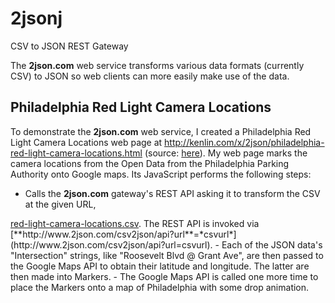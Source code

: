 2jsonj
======

CSV to JSON REST Gateway

The **2json.com** web service transforms various data formats (currently CSV) to JSON so web clients
can more easily make use of the data.


Philadelphia Red Light Camera Locations
---------------------------------------
To demonstrate the **2json.com** web service, I created a Philadelphia Red Light Camera Locations web page at
http://kenlin.com/x/2json/philadelphia-red-light-camera-locations.html 
(source: [here](https://github.com/kenklin/2jsonj/blob/master/WebContent/WEB-INF/philadelphia-red-light-camera-locations.html)).
My web page marks the camera locations from the Open Data from the Philadelphia Parking Authority onto Google maps.
Its JavaScript performs the following steps:
- Calls the **2json.com** gateway's REST API asking it to transform the CSV at the given URL, 
<a href="https://raw.github.com/CityOfPhiladelphia/ppa-data/master/red-light-cameras/red-light-camera-locations.csv" target="_blank">
red-light-camera-locations.csv</a>.  The REST API is invoked via 
[**http://www.2json.com/csv2json/api?url**=*csvurl*](http://www.2json.com/csv2json/api?url=csvurl).
- Each of the JSON data's "Intersection" strings, like "Roosevelt Blvd @ Grant Ave", are then passed
to the Google Maps API to obtain their latitude and longitude.  The latter are then made into Markers.
- The Google Maps API is called one more time to place the Markers onto a map of Philadelphia with some drop animation.
